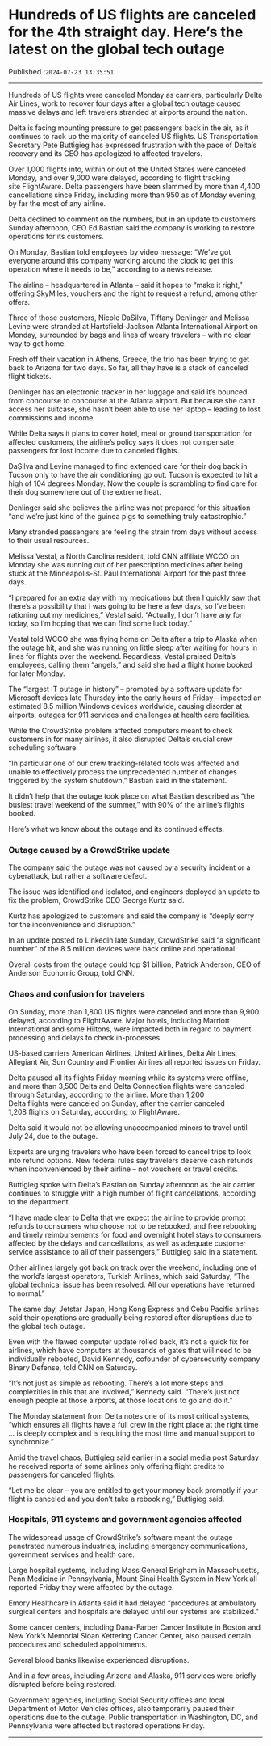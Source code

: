 # Hundreds of US flights are canceled for the 4th straight day. Here’s the latest on the global tech outage

Published :`2024-07-23 13:35:51`

---

Hundreds of US flights were canceled Monday as carriers, particularly Delta Air Lines, work to recover four days after a global tech outage caused massive delays and left travelers stranded at airports around the nation.

Delta is facing mounting pressure to get passengers back in the air, as it continues to rack up the majority of canceled US flights. US Transportation Secretary Pete Buttigieg has expressed frustration with the pace of Delta’s recovery and its CEO has apologized to affected travelers.

Over 1,000 flights into, within or out of the United States were canceled Monday, and over 9,000 were delayed, according to flight tracking site FlightAware. Delta passengers have been slammed by more than 4,400 cancellations since Friday, including more than 950 as of Monday evening, by far the most of any airline.

Delta declined to comment on the numbers, but in an update to customers Sunday afternoon, CEO Ed Bas﻿tian said the company is working to restore operations for its customers.

On Monday, Bastian told employees by video message: “We’ve got everyone around this company working around the clock to get this operation where it needs to be,” according to a news release.

The airline – headquartered in Atlanta – said it hopes to “make it right,” offering SkyMiles, vouchers and the right to request a refund, among other offers.

Three of those customers, Nicole DaSilva, Tiffany Denlinger and Melissa Levine were stranded at Hartsfield-Jackson Atlanta International Airport on Monday, surrounded by bags and lines of weary travelers – with no clear way to get home.

Fresh off their vacation in Athens, Greece, the trio has been trying to get back to Arizona for two days. So far, all they have is a stack of canceled flight tickets.

Denlinger has an electronic tracker in her luggage and said it’s bounced from concourse to concourse at the Atlanta airport. But because she can’t access her suitcase, she hasn’t been able to use her laptop – leading to lost commissions and income.

While Delta says it plans to cover hotel, meal or ground transportation for affected customers, the airline’s policy says it does not compensate passengers for lost income due to canceled flights.

DaSilva and Levine managed to find extended care for their dog back in Tucson only to have the air conditioning go out. Tucson is expected to hit a high of 104 degrees Monday. Now the couple is scrambling to find care for their dog somewhere out of the extreme heat.

Denlinger said she believes the airline was not prepared for this situation “and we’re just kind of the guinea pigs to something truly catastrophic.”

Many stranded passengers are feeling the strain from days without access to their usual resources.

Melissa Vestal, a North Carolina resident, told CNN affiliate WCCO on Monday she was running out of her prescription medicines after being stuck at the Minneapolis-St. Paul International Airport for the past three days.

“I prepared for an extra day with my medications but then I quickly saw that there’s a possibility that I was going to be here a few days, so I’ve been rationing out my medicines,” Vestal said. “Actually, I don’t have any for today, so I’m hoping that we can find some luck today.”

Vestal told WCCO she was flying home on Delta after a trip to Alaska when the outage hit, and she was running on little sleep after waiting for hours in lines for flights over the weekend. Regardless, Vestal praised Delta’s employees, calling them “angels,” and said she had a flight home booked for later Monday.

The “largest IT outage in history” – prompted by a software update for Microsoft devices late Thursday into the early hours of Friday – impacted an estimated 8.5 million Windows devices worldwide, causing disorder at airports, outages for 911 services and challenges at health care facilities.

While the CrowdStrike problem affected computers meant to check customers in for many airlines, it also disrupted Delta’s crucial crew scheduling software.

“In particular one of our crew tracking-related tools was affected and unable to effectively process the unprecedented number of changes triggered by the system shutdown,” Bastian said in the statement.

It didn’t help that the outage took place on what Bastian described as “the busiest travel weekend of the summer,” with 90% of the airline’s flights booked.

Here’s what we know about the outage and its continued effects.

### Outage caused by a CrowdStrike update

The company said the outage was not caused by a security incident or a cyberattack, but rather a software defect.

The issue was identified and isolated, and engineers deployed an update to fix the problem, CrowdStrike CEO George Kurtz said.

Kurtz has apologized to customers and said the company is “deeply sorry for the inconvenience and disruption.”

In an update posted to LinkedIn late Sunday, CrowdStrike said “a significant number” of the 8.5 million devices were back online and operational.

Overall costs from the outage could top $1 billion, Patrick Anderson, CEO of Anderson Economic Group, told CNN.

### Chaos and confusion for travelers

On Sunday, more than 1,800 US flights were canceled and more than 9,900 delayed, according to FlightAware. Major hotels, including Marriott International and some Hiltons, were impacted both in regard to payment processing and delays to check in-processes.

US-based carriers American Airlines, United Airlines, Delta Air Lines, Allegiant Air, Sun Country and Frontier Airlines all reported issues on Friday.

Delta paused all its flights Friday morning while its systems were offline, and more than 3,500 Delta and Delta Connection flights were canceled through Saturday, according to the airline. More than 1,200 Delta flights were canceled on Sunday, after the carrier canceled 1,208 flights on Saturday, according to FlightAware.

Delta said it would not be allowing unaccompanied minors to travel until July 24, due to the outage.

Experts are urging travelers who have been forced to cancel trips to look into refund options. New federal rules say travelers deserve cash refunds when inconvenienced by their airline – not vouchers or travel credits.

Buttigieg spoke with Delta’s Bastian on Sunday afternoon as the air carrier continues to struggle with a high number of flight cancellations, according to the department.

“I have made clear to Delta that we expect the airline to provide prompt refunds to consumers who choose not to be rebooked, and free rebooking and timely reimbursements for food and overnight hotel stays to consumers affected by the delays and cancellations, as well as adequate customer service assistance to all of their passengers,” Buttigieg said in a statement.

Other airlines largely got back on track over the weekend, including one of the world’s largest operators, Turkish Airlines, which said Saturday, “The global technical issue has been resolved. All our operations have returned to normal.”

The same day, Jetstar Japan, Hong Kong Express and Cebu Pacific airlines said their operations are gradually being restored after disruptions due to the global tech outage.

Even with the flawed computer update rolled back, it’s not a quick fix for airlines, which have computers at thousands of gates that will need to be individually rebooted, David Kennedy, cofounder of cybersecurity company Binary Defense, told CNN on Saturday.

“It’s not just as simple as rebooting. There’s a lot more steps and complexities in this that are involved,” Kennedy said. “There’s just not enough people at those airports, at those locations to go and do it.”

The Monday statement from Delta notes one of its most critical systems, “which ensures all flights have a full crew in the right place at the right time … is deeply complex and is requiring the most time and manual support to synchronize.”

Amid the travel chaos, Buttigieg said earlier in a social media post Saturday he received reports of some airlines only offering flight credits to passengers for canceled flights.

“Let me be clear – you are entitled to get your money back promptly if your flight is canceled and you don’t take a rebooking,” Buttigieg said.

### Hospitals, 911 systems and government agencies affected

The widespread usage of CrowdStrike’s software meant the outage penetrated numerous industries, including emergency communications, government services and health care.

Large hospital systems, including Mass General Brigham in Massachusetts, Penn Medicine in Pennsylvania, Mount Sinai Health System in New York all reported Friday they were affected by the outage.

Emory Healthcare in Atlanta said it had delayed “procedures at ambulatory surgical centers and hospitals are delayed until our systems are stabilized.”

Some cancer centers, including Dana-Farber Cancer Institute in Boston and New York’s Memorial Sloan Kettering Cancer Center, also paused certain procedures and scheduled appointments.

Several blood banks likewise experienced disruptions.

And in a few areas, including Arizona and Alaska, 911 services were briefly disrupted before being restored.

Government agencies, including Social Security offices and local Department of Motor Vehicles offices, also temporarily paused their operations due to the outage. Public transportation in Washington, DC, and Pennsylvania were affected but restored operations Friday.

---

